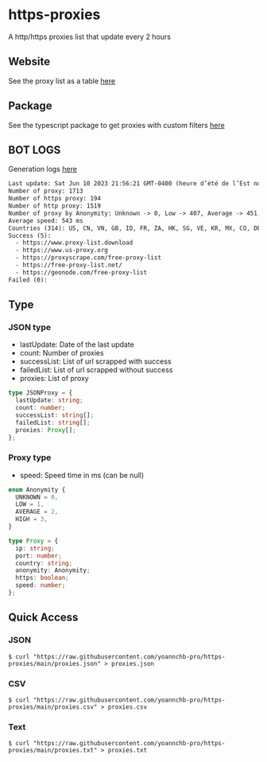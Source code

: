 # https-proxies

A http/https proxies list that update every 2 hours

## Website

See the proxy list as a table [here](https://yoannchb-pro.github.io/https-proxies/)

## Package

See the typescript package to get proxies with custom filters [here](https://github.com/yoannchb-pro/https-proxies/tree/main/package)

## BOT LOGS

Generation logs [here](./bot.logs)

```txt
Last update: Sat Jun 10 2023 21:56:21 GMT-0400 (heure d’été de l’Est nord-américain)
Number of proxy: 1713
Number of https proxy: 194
Number of http proxy: 1519
Number of proxy by Anonymity: Unknown -> 0, Low -> 407, Average -> 451, High -> 855
Average speed: 543 ms
Countries (314): US, CN, VN, GB, ID, FR, ZA, HK, SG, VE, KR, MX, CO, DE, JP, CZ, EG, AR, IN, KH, TH, BD, MY, AU, CA, RU, BO, UA, TW, IR, EC, CL, KZ, DO, BR, CM, CH, FI, LY, TR, LV, AT, PH, LT, SV, PE, SE, MZ, HR, PT, MO, NL, UZ, AF, HN, ZW, PY, NO, UG, ES, PL, RW, YT, GH, BA, AL, DK, NP, BE, SN, HU, TZ, BG, KG, GT, PK, SK, TN, TG
Success (5):
  - https://www.proxy-list.download
  - https://www.us-proxy.org
  - https://proxyscrape.com/free-proxy-list
  - https://free-proxy-list.net/
  - https://geonode.com/free-proxy-list
Failed (0):
```

## Type

### JSON type

- lastUpdate: Date of the last update
- count: Number of proxies
- successList: List of url scrapped with success
- failedList: List of url scrapped without success
- proxies: List of proxy

```ts
type JSONProxy = {
  lastUpdate: string;
  count: number;
  successList: string[];
  failedList: string[];
  proxies: Proxy[];
};
```

### Proxy type

- speed: Speed time in ms (can be null)

```ts
enum Anonymity {
  UNKNOWN = 0,
  LOW = 1,
  AVERAGE = 2,
  HIGH = 3,
}

type Proxy = {
  ip: string;
  port: number;
  country: string;
  anonymity: Anonymity;
  https: boolean;
  speed: number;
};
```

## Quick Access

### JSON

```
$ curl "https://raw.githubusercontent.com/yoannchb-pro/https-proxies/main/proxies.json" > proxies.json
```

### CSV

```
$ curl "https://raw.githubusercontent.com/yoannchb-pro/https-proxies/main/proxies.csv" > proxies.csv
```

### Text

```
$ curl "https://raw.githubusercontent.com/yoannchb-pro/https-proxies/main/proxies.txt" > proxies.txt
```
